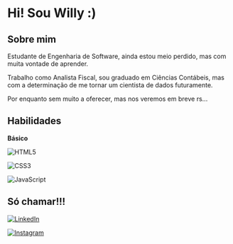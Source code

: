 
# Hi! Sou Willy :)


## Sobre mim

Estudante de Engenharia de Software, ainda estou meio perdido, mas com muita vontade de aprender.

Trabalho como Analista Fiscal, sou graduado em Ciências Contábeis, mas com a determinação de me tornar um cientista de dados futuramente.

Por enquanto sem muito a oferecer, mas nos veremos em breve rs...

## Habilidades

**Básico** 

![HTML5](https://img.shields.io/badge/HTML5-000?style=for-the-badge&logo=html5)

![CSS3](https://img.shields.io/badge/CSS3-000?style=for-the-badge&logo=css3&logoColor=264CE4)

![JavaScript](https://img.shields.io/badge/JavaScript-000?style=for-the-badge&logo=javascript)

## Só chamar!!!

[![LinkedIn](https://img.shields.io/badge/LinkedIn-fff?style=for-the-badge&logo=linkedin&logoColor=000)](https://www.linkedin.com/in/willy-neves-113707221/)      

[![Instagram](https://img.shields.io/badge/Instagram-fff?style=for-the-badge&logo=instagram)](https://www.instagram.com/_willynevez/)

